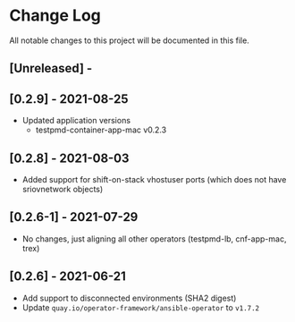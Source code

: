 # Change Log
All notable changes to this project will be documented in this file.

## [Unreleased] -

## [0.2.9] - 2021-08-25

- Updated application versions
  - testpmd-container-app-mac v0.2.3

## [0.2.8] - 2021-08-03

- Added support for shift-on-stack vhostuser ports (which does not have sriovnetwork objects)

## [0.2.6-1] - 2021-07-29

- No changes, just aligning all other operators (testpmd-lb, cnf-app-mac, trex)

## [0.2.6] - 2021-06-21

- Add support to disconnected environments (SHA2 digest)
- Update `quay.io/operator-framework/ansible-operator` to `v1.7.2`
